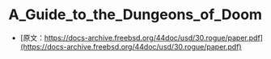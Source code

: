 # A_Guide_to_the_Dungeons_of_Doom
+ [原文：https://docs-archive.freebsd.org/44doc/usd/30.rogue/paper.pdf](https://docs-archive.freebsd.org/44doc/usd/30.rogue/paper.pdf)
